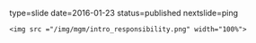 type=slide
date=2016-01-23
status=published
nextslide=ping
~~~~~~
<img src ="/img/mgm/intro_responsibility.png" width="100%">
